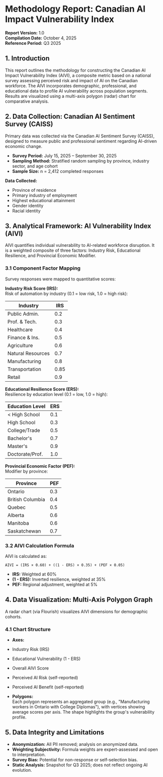 # Methodology Report: Canadian AI Impact Vulnerability Index

**Report Version:** 1.0  
**Compilation Date:** October 4, 2025  
**Reference Period:** Q3 2025

## 1. Introduction

This report outlines the methodology for constructing the Canadian AI Impact Vulnerability Index (AIVI), a composite metric based on a national survey assessing perceived risk and impact of AI on the Canadian workforce. The AIVI incorporates demographic, professional, and educational data to profile AI vulnerability across population segments. Results are visualized using a multi-axis polygon (radar) chart for comparative analysis.

## 2. Data Collection: Canadian AI Sentiment Survey (CAISS)

Primary data was collected via the Canadian AI Sentiment Survey (CAISS), designed to measure public and professional sentiment regarding AI-driven economic change.

- **Survey Period:** July 15, 2025 – September 30, 2025  
- **Sampling Method:** Stratified random sampling by province, industry sector, and age cohort  
- **Sample Size:** n = 2,412 completed responses

**Data Collected:**
- Province of residence
- Primary industry of employment
- Highest educational attainment
- Gender identity
- Racial identity

## 3. Analytical Framework: AI Vulnerability Index (AIVI)

AIVI quantifies individual vulnerability to AI-related workforce disruption. It is a weighted composite of three factors: Industry Risk, Educational Resilience, and Provincial Economic Modifier.

### 3.1 Component Factor Mapping

Survey responses were mapped to quantitative scores:

**Industry Risk Score (IRS):**  
Risk of automation by industry (0.1 = low risk, 1.0 = high risk):

| Industry            | IRS  |
|---------------------|------|
| Public Admin.       | 0.2  |
| Prof. & Tech.       | 0.3  |
| Healthcare          | 0.4  |
| Finance & Ins.      | 0.5  |
| Agriculture         | 0.6  |
| Natural Resources   | 0.7  |
| Manufacturing       | 0.8  |
| Transportation      | 0.85 |
| Retail              | 0.9  |

**Educational Resilience Score (ERS):**  
Resilience by education level (0.1 = low, 1.0 = high):

| Education Level      | ERS  |
|----------------------|------|
| < High School        | 0.1  |
| High School          | 0.3  |
| College/Trade        | 0.5  |
| Bachelor's           | 0.7  |
| Master's             | 0.9  |
| Doctorate/Prof.      | 1.0  |

**Provincial Economic Factor (PEF):**  
Modifier by province:

| Province           | PEF  |
|--------------------|------|
| Ontario            | 0.3  |
| British Columbia   | 0.4  |
| Quebec             | 0.5  |
| Alberta            | 0.6  |
| Manitoba           | 0.6  |
| Saskatchewan       | 0.7  |

### 3.2 AIVI Calculation Formula

AIVI is calculated as:

```
AIVI = (IRS × 0.60) + ((1 - ERS) × 0.35) + (PEF × 0.05)
```

- **IRS:** Weighted at 60%
- **(1 - ERS):** Inverted resilience, weighted at 35%
- **PEF:** Regional adjustment, weighted at 5%

## 4. Data Visualization: Multi-Axis Polygon Graph

A radar chart (via Flourish) visualizes AIVI dimensions for demographic cohorts.

### 4.1 Chart Structure

- **Axes:**  
 - Industry Risk (IRS)  
 - Educational Vulnerability (1 - ERS)  
 - Overall AIVI Score  
 - Perceived AI Risk (self-reported)  
 - Perceived AI Benefit (self-reported)

- **Polygons:**  
 Each polygon represents an aggregated group (e.g., "Manufacturing workers in Ontario with College Diplomas"), with vertices showing average scores per axis. The shape highlights the group's vulnerability profile.

## 5. Data Integrity and Limitations

- **Anonymization:** All PII removed; analysis on anonymized data.
- **Weighting Subjectivity:** Formula weights are expert-assessed and open to interpretation.
- **Survey Bias:** Potential for non-response or self-selection bias.
- **Static Analysis:** Snapshot for Q3 2025; does not reflect ongoing AI evolution.
